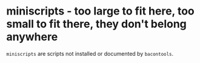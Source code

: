 miniscripts - too large to fit here, too small to fit there, they don't belong anywhere
=======================================================================================
`miniscripts` are scripts not installed or documented by `bacontools`.
